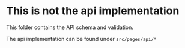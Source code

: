 # This is not the api implementation

This folder contains the API schema and validation.

The api implementation can be found under `src/pages/api/*`
